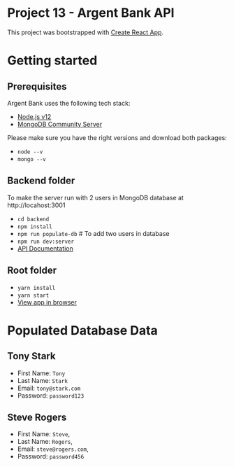 # Project 13 - Argent Bank API

This project was bootstrapped with [Create React App](https://github.com/facebook/create-react-app).  

# Getting started

## Prerequisites

Argent Bank uses the following tech stack:

- [Node.js v12](https://nodejs.org/en/)
- [MongoDB Community Server](https://www.mongodb.com/try/download/community)

Please make sure you have the right versions and download both packages:

- `node --v`
- `mongo --v`

## Backend folder
To make the server run with 2 users in MongoDB database at http://locahost:3001

- `cd backend`
- `npm install`
- `npm run populate-db` # To add two users in database
- `npm run dev:server`
- [API Documentation](http://localhost:3001/api-docs)

## Root folder

- `yarn install`
- `yarn start`
- [View app in browser](http://localhost:3000)

# Populated Database Data

## Tony Stark

- First Name: `Tony`
- Last Name: `Stark`
- Email: `tony@stark.com`
- Password: `password123`

## Steve Rogers

- First Name: `Steve`,
- Last Name: `Rogers`,
- Email: `steve@rogers.com`,
- Password: `password456`
